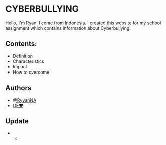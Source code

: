 # CYBERBULLYING


Hello, I'm Ryan. I come from Indonesia. I created this website for my school assignment which contains information about Cyberbullying.

## Contents:
- Definition
- Characteristics
- Impact
- How to overcome

## Authors

- [@RyyanNA](https://github.com/RyyanNA)
- [GF❤️](https://www.instagram.com/ayuwedda/)

## Update
- -
